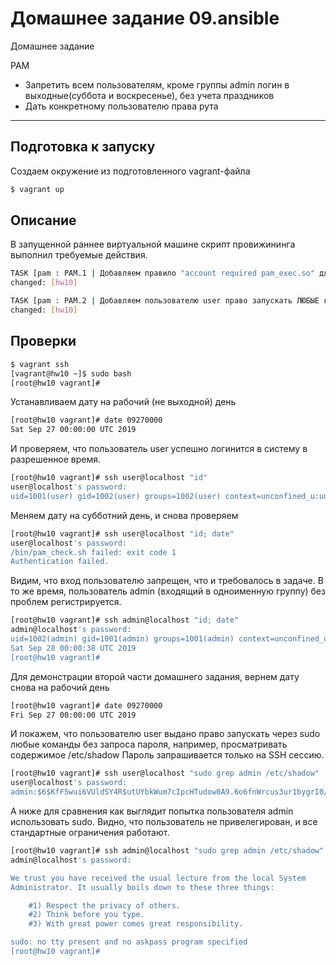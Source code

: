 # Домашнее задание 09.ansible
Домашнее задание

PAM
- Запретить всем пользователям, кроме группы admin логин в выходные(суббота и воскресенье), без учета праздников
- Дать конкретному пользователю права рута 

---


## Подготовка к запуску

Создаем окружение из подготовленного vagrant-файла
```bash
$ vagrant up
```


## Описание
В запущенной раннее виртуальной машине скрипт провижининга выполнил требуемые действия.
```bash
TASK [pam : PAM.1 | Добавляем правило "account required pam_exec.so" для модуля sshd] ***
changed: [hw10]

TASK [pam : PAM.2 | Добавляем пользователю user право запускать ЛЮБЫЕ команды через sudo без     пароля] ***
changed: [hw10]
```

## Проверки

```bash
$ vagrant ssh
[vagrant@hw10 ~]$ sudo bash
[root@hw10 vagrant]#
```

Устанавливаем дату на рабочий (не выходной) день
```bash
[root@hw10 vagrant]# date 09270000
Sat Sep 27 00:00:00 UTC 2019
```

И проверяем, что пользователь user успешно логинится в систему в разрешенное время.
```bash
[root@hw10 vagrant]# ssh user@localhost "id"
user@localhost's password:
uid=1001(user) gid=1002(user) groups=1002(user) context=unconfined_u:unconfined_r:unconfined_t:s0-s0:c0.c1023
```

Меняем дату на субботний день, и снова проверяем
```bash
[root@hw10 vagrant]# ssh user@localhost "id; date"
user@localhost's password:
/bin/pam_check.sh failed: exit code 1
Authentication failed.
```

Видим, что вход пользователю запрещен, что и требовалось в задаче. В то же время, пользователь admin (входящий в одноименную группу) без проблем регистрируется.
```bash
[root@hw10 vagrant]# ssh admin@localhost "id; date"
admin@localhost's password:
uid=1002(admin) gid=1001(admin) groups=1001(admin) context=unconfined_u:unconfined_r:unconfined_t:s0-s0:c0.c1023
Sat Sep 28 00:00:38 UTC 2019
[root@hw10 vagrant]#
```

Для демонстрации второй части домашнего задания, вернем дату снова на рабочий день
```bash
[root@hw10 vagrant]# date 09270000
Fri Sep 27 00:00:00 UTC 2019
```

И покажем, что пользователю user выдано право запускать через sudo любые команды без запроса пароля, например, просматривать содержимое /etc/shadow
Пароль запрашивается только на SSH сессию.
```bash
[root@hw10 vagrant]# ssh user@localhost "sudo grep admin /etc/shadow"
user@localhost's password:
admin:$6$KfF5wui6VUldSY4R$utUYbkWum7cIpcHTudow8A9.6o6fnWrcus3ur1bygrI0/6FjaW/znnDL2J/kHM1jplic85/.N/uMFIf91EeuR/:18165:0:99999:7:::
```

А ниже для сравнения как выглядит попытка пользователя admin использовать sudo. Видно, что пользователь не привелегирован, и все стандартные ограничения работают.
```bash
[root@hw10 vagrant]# ssh admin@localhost "sudo grep admin /etc/shadow"
admin@localhost's password:

We trust you have received the usual lecture from the local System
Administrator. It usually boils down to these three things:

    #1) Respect the privacy of others.
    #2) Think before you type.
    #3) With great power comes great responsibility.

sudo: no tty present and no askpass program specified
[root@hw10 vagrant]#
```
